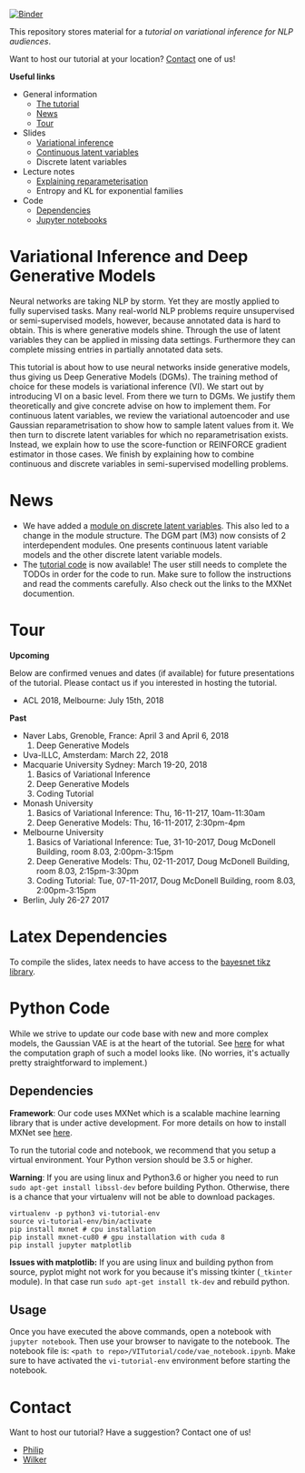 [![Binder](https://mybinder.org/badge.svg)](https://mybinder.org/v2/gh/philschulz/VITutorial/master)

This repository stores material for a *tutorial on variational inference for NLP audiences*. 

Want to host our tutorial at your location? [Contact](#contact) one of us!


**Useful links**

* General information
  * [The tutorial](#general)
  * [News](#news)
  * [Tour](#tour)
* Slides
  * [Variational inference](//github.com/philschulz/VITutorial/blob/master/modules/M1_Basics/M1_Basics.pdf)
  * [Continuous latent variables](//github.com/philschulz/VITutorial/blob/master/modules/M6_DeepGenerativeModels/M6_DeepGenerativeModels.pdf)
  * Discrete latent variables
* Lecture notes
  * [Explaining reparameterisation](//github.com/philschulz/VITutorial/blob/master/modules/M6_DeepGenerativeModels/ExplainingReparametrisationGradients.pdf)
  * Entropy and KL for exponential families
* Code
  * [Dependencies](#code)
  * [Jupyter notebooks](//github.com/philschulz/VITutorial/tree/master/code)
  

# <a name="general"> Variational Inference and Deep Generative Models

Neural networks are taking NLP by storm. Yet they are mostly applied to fully supervised tasks. 
Many real-world NLP problems require unsupervised or semi-supervised models, however, because annotated data is hard to obtain. 
This is where generative models shine. 
Through the use of latent variables they can be applied in missing data settings. Furthermore they can complete missing entries in partially annotated data sets.

This tutorial is about how to use neural networks inside generative models, thus giving us Deep Generative Models (DGMs). 
The training method of choice for these models is variational inference (VI). 
We start out by introducing VI on a basic level. From there we turn to DGMs. 
We justify them theoretically and give concrete advise on how to implement them. For continuous latent variables, we review the variational autoencoder and use Gaussian reparametrisation to show how to sample latent values from it. 
We then turn to discrete latent variables for which no reparametrisation exists. 
Instead, we explain how to use the score-function or REINFORCE gradient estimator in those cases. 
We finish by explaining how to combine continuous and discrete variables in semi-supervised modelling problems.

# <a name="news"> News

* We have added a [module on discrete latent variables](modules/M3b_DGMs_DiscreteVariables/M3b_DGMs_DiscreteLatentVariables.pdf).
This also led to a change in the module structure. The DGM part (M3) now consists of 2 interdependent modules. One presents
continuous latent variable models and the other discrete latent variable models.
* The [tutorial code](code/vae_notebook.ipynb) is now available! The user still needs to complete the TODOs in order for the code to run.
Make sure to follow the instructions and read the comments carefully. Also check out the links to the MXNet documention.

# <a name="tour"> Tour

**Upcoming**

Below are confirmed venues and dates (if available) for future presentations of the tutorial. Please contact us
if you interested in hosting the tutorial.

* ACL 2018, Melbourne: July 15th, 2018

**Past**
* Naver Labs, Grenoble, France: April 3 and April 6, 2018
  1. Deep Generative Models
* Uva-ILLC, Amsterdam: March 22, 2018
* Macquarie University Sydney: March 19-20, 2018
  1. Basics of Variational Inference
  2. Deep Generative Models
  3. Coding Tutorial
* Monash University
  1. Basics of Variational Inference: Thu, 16-11-217, 10am-11:30am
  2. Deep Generative Models: Thu, 16-11-2017, 2:30pm-4pm
* Melbourne University
  1. Basics of Variational Inference: Tue, 31-10-2017, Doug McDonell Building, room 8.03, 2:00pm-3:15pm
  2. Deep Generative Models: Thu, 02-11-2017, Doug McDonell Building, room 8.03, 2:15pm-3:30pm
  3. Coding Tutorial: Tue, 07-11-2017, Doug McDonell Building, room 8.03, 2:00pm-3:15pm
* Berlin, July 26-27 2017

# Latex Dependencies
To compile the slides, latex needs to have access to the [bayesnet tikz library](https://github.com/jluttine/tikz-bayesnet).

# <a name="code"> Python Code

While we strive to update our code base with new and more complex models, the Gaussian VAE is at the heart of the tutorial.
See [here](code/gaussian_vae.pdf.gv.pdf) for what the computation graph of such a model looks like. (No worries, it's actually
pretty straightforward to implement.) 

## Dependencies
**Framework**: Our code uses MXNet which is a scalable machine learning library that is under active development.
For more details on how to install MXNet see [here](https://mxnet.incubator.apache.org/get_started/install.html).

To run the tutorial code and notebook, we recommend that you setup a virtual environment. Your Python version
should be 3.5 or higher.

**Warning**: If you are using linux and Python3.6 or higher you need to run `sudo apt-get install libssl-dev` before
building Python. Otherwise, there is a chance that your virtualenv will not be able to download packages.
```
virtualenv -p python3 vi-tutorial-env
source vi-tutorial-env/bin/activate
pip install mxnet # cpu installation
pip install mxnet-cu80 # gpu installation with cuda 8
pip install jupyter matplotlib
```
**Issues with matplotlib:** If you are using linux and building python from source, pyplot might not work for you 
because it's missing tkinter (`_tkinter` module). In that case run `sudo apt-get install tk-dev` and rebuild python.

## Usage

Once you have executed the above commands, open a notebook with `jupyter notebook`. Then use your browser to navigate
to the notebook. The notebook file is: `<path to repo>/VITutorial/code/vae_notebook.ipynb`. Make sure to have activated
the `vi-tutorial-env` environment before starting the notebook.


# <a name="contact"> Contact

Want to host our tutorial? Have a suggestion? Contact one of us!

* [Philip](//philipschulz.org)
* [Wilker](//wilkeraziz.github.io)
